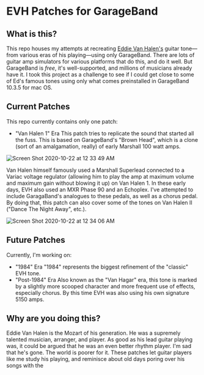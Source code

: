 # EVH Patches for GarageBand

## What is this?
This repo houses my attempts at recreating [Eddie Van Halen's](https://en.wikipedia.org/wiki/Eddie_Van_Halen) guitar tone—from various eras of his playing—using only GarageBand. There are lots of guitar amp simulators for various platforms that do this, and do it well. But GarageBand is _free_, it's well-supported, and millions of musicians already have it. I took this project as a challenge to see if I could get close to some of Ed's famous tones using only what comes preinstalled in GarageBand 10.3.5 for mac OS.

## Current Patches
This repo currently contains only one patch:

- "Van Halen 1" Era
This patch tries to replicate the sound that started all the fuss. This is based on GarageBand's "Brown Head", which is a clone (sort of an amalgamation, really) of early Marshall 100 watt amps. 

![Screen Shot 2020-10-22 at 12 33 49 AM](https://user-images.githubusercontent.com/563451/96826210-e1748f00-1400-11eb-906c-f3cea99d4212.png)

Van Halen himself famously used a Marshall Superlead connected to a Variac voltage regulator (allowing him to play the amp at maximum volume and maximum gain without blowing it up) on Van Halen 1. In these early days, EVH also used an MXR Phase 90 and an Echoplex. I've attempted to include GaragaBand's analogues to these pedals, as well as a chorus pedal. By doing that, this patch can also cover some of the tones on Van Halen II ("Dance The Night Away", etc.).

![Screen Shot 2020-10-22 at 12 34 06 AM](https://user-images.githubusercontent.com/563451/96826244-f0f3d800-1400-11eb-816e-ae0d0cfbd767.png)

## Future Patches
Currently, I'm working on:
- "1984" Era
"1984" represents the biggest refinement of the "classic" EVH tone.
- "Post-1984" Era
Also known as the "Van Hagar" era, this tone is marked by a slightly more scooped character and more frequent use of effects, especially chorus. By this time EVH was also using his own signature 5150 amps.

## Why are you doing this?
Eddie Van Halen is the Mozart of his generation. He was a supremely talented musician, arranger, and player. As good as his lead guitar playing was, it could be argued that he was an even better rhythm player. I'm sad that he's gone. The world is poorer for it. These patches let guitar players like me study his playing, and reminisce about old days poring over his songs with the 